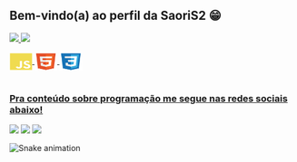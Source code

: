 ## Bem-vindo(a) ao perfil da SaoriS2 😁

 <div>
   <a href="https://github.com/SaoriS2"><img height="180em" src="https://github-readme-stats.vercel.app/api?username=SaoriS2&show_icons=true&theme=synthwave&include_all_commits=true&count_private=true"/>
   <img height="180em" src="https://github-readme-stats.vercel.app/api/top-langs/?username=SaoriS2&layout=compact&langs_count=6&theme=synthwave"/>
</div>
<div style="display: inline_block"><br>
  <img align="center" alt="Js" height="30" width="40" src="https://raw.githubusercontent.com/devicons/devicon/master/icons/javascript/javascript-plain.svg">
  <img align="center" alt="HTML" height="30" width="40" src="https://raw.githubusercontent.com/devicons/devicon/master/icons/html5/html5-original.svg">
  <img align="center" alt="CSS" height="30" width="40" src="https://raw.githubusercontent.com/devicons/devicon/master/icons/css3/css3-original.svg">
</div>
 
 <br>
 
  ### Pra conteúdo sobre programação me segue nas redes sociais abaixo!
 
<div> 
 <a href= target="_blank"https://www.youtube.com/@SaoriS2"><img src="https://img.shields.io/badge/YouTube-%23FF0000.svg?style=for-the-badge&logo=YouTube&logoColor=white" target="_blank"></a>
 <a href="https://www.instagram.com/dianajade321/" target="_blank"><img src="https://img.shields.io/badge/-Instagram-%23E4405F?style=for-the-badge&logo=instagram&logoColor=white> target="_blank"></a>
 <a href="https://www.linkedin.com/in/diana-ferreira-ribeiro-38256436/" target="_blank"><img src="https://img.shields.io/badge/-LinkedIn-%230077B5?style=for-the-badge&logo=linkedin&logoColor=white" target="_blank"></a> 
  
 ![Snake animation](https://github.com/SaoriS2/SaoriS2/blob/output/github-contribution-grid-snake.svg)

</div>
